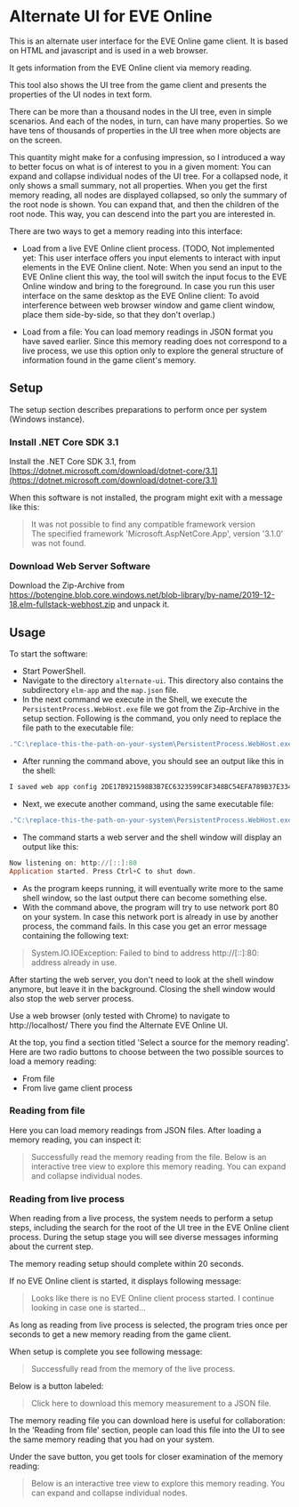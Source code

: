 # Alternate UI for EVE Online

This is an alternate user interface for the EVE Online game client. It is based on HTML and javascript and is used in a web browser.

It gets information from the EVE Online client via memory reading.

This tool also shows the UI tree from the game client and presents the properties of the UI nodes in text form.

There can be more than a thousand nodes in the UI tree, even in simple scenarios. And each of the nodes, in turn, can have many properties. So we have tens of thousands of properties in the UI tree when more objects are on the screen.

This quantity might make for a confusing impression, so I introduced a way to better focus on what is of interest to you in a given moment: You can expand and collapse individual nodes of the UI tree. For a collapsed node, it only shows a small summary, not all properties. When you get the first memory reading, all nodes are displayed collapsed, so only the summary of the root node is shown. You can expand that, and then the children of the root node. This way, you can descend into the part you are interested in.

There are two ways to get a memory reading into this interface:

+ Load from a live EVE Online client process. (TODO, Not implemented yet: This user interface offers you input elements to interact with input elements in the EVE Online client. Note: When you send an input to the EVE Online client this way, the tool will switch the input focus to the EVE Online window and bring to the foreground. In case you run this user interface on the same desktop as the EVE Online client: To avoid interference between web browser window and game client window, place them side-by-side, so that they don't overlap.)

+ Load from a file: You can load memory readings in JSON format you have saved earlier. Since this memory reading does not correspond to a live process, we use this option only to explore the general structure of information found in the game client's memory.

## Setup

The setup section describes preparations to perform once per system (Windows instance).

### Install .NET Core SDK 3.1

Install the .NET Core SDK 3.1, from [https://dotnet.microsoft.com/download/dotnet-core/3.1](https://dotnet.microsoft.com/download/dotnet-core/3.1)

When this software is not installed, the program might exit with a message like this:

> It was not possible to find any compatible framework version  
> The specified framework 'Microsoft.AspNetCore.App', version '3.1.0' was not found.

### Download Web Server Software

Download the Zip-Archive from https://botengine.blob.core.windows.net/blob-library/by-name/2019-12-18.elm-fullstack-webhost.zip and unpack it.

## Usage

To start the software:

+ Start PowerShell.
+ Navigate to the directory `alternate-ui`. This directory also contains the subdirectory `elm-app` and the `map.json` file.
+ In the next command we execute in the Shell, we execute the `PersistentProcess.WebHost.exe` file we got from the Zip-Archive in the setup section. Following is the command, you only need to replace the file path to the executable file:
```PowerShell
."C:\replace-this-the-path-on-your-system\PersistentProcess.WebHost.exe" build-config --frontend-web-elm-make-appendix="--debug" --output="./build-output/app-config.zip"
```
+ After running the command above, you should see an output like this in the shell:
```PowerShell
I saved web app config 2DE17B921598B3B7EC6323599C8F348BC54EFA789B37E334622034C86EF3A361 to './build-output/app-config.zip'
```
+ Next, we execute another command, using the same executable file:
```PowerShell
."C:\replace-this-the-path-on-your-system\PersistentProcess.WebHost.exe" "start-server" --webAppConfigurationFilePath="./build-output/app-config.zip" --processStoreDirectoryPath="./runtime-artifacts/process-store"
```
+ The command starts a web server and the shell window will display an output like this:
```PowerShell
Now listening on: http://[::]:80
Application started. Press Ctrl+C to shut down.
```
+ As the program keeps running, it will eventually write more to the same shell window, so the last output there can become something else.
+ With the command above, the program will try to use network port 80 on your system. In case this network port is already in use by another process, the command fails. In this case you get an error message containing the following text:

> System.IO.IOException: Failed to bind to address http://[::]:80: address already in use.

After starting the web server, you don't need to look at the shell window anymore, but leave it in the background. Closing the shell window would also stop the web server process.

Use a web browser (only tested with Chrome) to navigate to http://localhost/
There you find the Alternate EVE Online UI.

At the top, you find a section titled 'Select a source for the memory reading'. Here are two radio buttons to choose between the two possible sources to load a memory reading:

+ From file
+ From live game client process

### Reading from file

Here you can load memory readings from JSON files.
After loading a memory reading, you can inspect it:

> Successfully read the memory reading from the file. Below is an interactive tree view to explore this memory reading. You can expand and collapse individual nodes.

### Reading from live process

When reading from a live process, the system needs to perform a setup steps, including the search for the root of the UI tree in the EVE Online client process. During the setup stage you will see diverse messages informing about the current step.

The memory reading setup should complete within 20 seconds. 

If no EVE Online client is started, it displays following message:

> Looks like there is no EVE Online client process started. I continue looking in case one is started...

As long as reading from live process is selected, the program tries once per seconds to get a new memory reading from the game client.

When setup is complete you see following message:

> Successfully read from the memory of the live process.

Below is a button labeled:

> Click here to download this memory measurement to a JSON file.

The memory reading file you can download here is useful for collaboration: In the 'Reading from file' section, people can load this file into the UI to see the same memory reading that you had on your system. 

Under the save button, you get tools for closer examination of the memory reading:

> Below is an interactive tree view to explore this memory reading. You can expand and collapse individual nodes.

